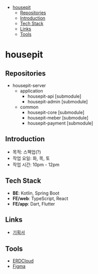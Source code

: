 - [housepit](#housepit)
  - [Repositories](#repositories)
  - [Introduction](#introduction)
  - [Tech Stack](#tech-stack)
  - [Links](#links)
  - [Tools](#tools)

# housepit

## Repositories

- housepit-server
  - application
    - housepit-api [submodule]
    - housepit-admin [submodule]
  - common
    - housepit-core [submodule]
    - housepit-meber [submodule]
    - housepit-payment [submodule]

## Introduction

- 목적: 스펙업(?)
- 작업 요일: 화, 목, 토
- 작업 시간: 10pm - 12pm

## Tech Stack

- **BE**: Kotlin, Spring Boot
- **FE/web**: TypeScript, React
- **FE/app**: Dart, Flutter

## Links

- [기획서](./docs/%EA%B8%B0%ED%9A%8D%EC%84%9C.md)

## Tools

- [ERDCloud](https://www.erdcloud.com/)
- [Figma](https://www.figma.com/file/mPPO4hlpef3f0F6WK7VkFR/housepit?node-id=0%3A1)
